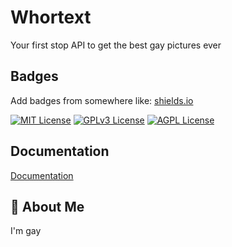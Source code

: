 
# Whortext  

Your first stop API to get the best gay pictures ever 






## Badges

Add badges from somewhere like: [shields.io](https://shields.io/)

[![MIT License](https://img.shields.io/badge/License-MIT-green.svg)](https://choosealicense.com/licenses/mit/)
[![GPLv3 License](https://img.shields.io/badge/License-GPL%20v3-yellow.svg)](https://opensource.org/licenses/)
[![AGPL License](https://img.shields.io/badge/license-AGPL-blue.svg)](http://www.gnu.org/licenses/agpl-3.0)



## Documentation

[Documentation](https://www.youtube.com/watch?v=dQw4w9WgXcQ)


## 🚀 About Me
I'm gay

